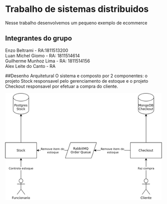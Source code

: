 # Trabalho de sistemas distribuidos
Nesse trabalho desenvolvemos um pequeno exemplo de ecommerce

## Integrantes do grupo
Enzo Beltrami - RA:1811513200  
Luan Michel Giomo - RA: 1811514614  
Guilherme Munhoz Lima - RA: 1811514156  
Alex Leite do Canto - RA 

##Desenho Arquitetural
O sistema e composto por 2 componentes: o projeto Stock responsavel pelo gerenciamento de estoque 
e o projeto Checkout responsavel por efetuar a compra do cliente.

![Desenho Arquitetural](./docs/architecture.png)